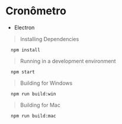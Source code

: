 # Cronômetro 

* Electron

> Installing Dependencies
``` shell
  npm install 
```

> Running in a development environment
``` shell
  npm start
```

> Building for Windows
``` shell
  npm run build:win
```

> Building for Mac
``` shell
  npm run build:mac
```
